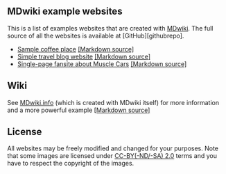 MDwiki example websites
-----------------------

This is a list of examples websites that are created with [MDwiki]. The full source of all the websites is available at [GitHub][githubrepo].

* [Sample coffee place](cafe/) [[Markdown source]][cafe]
* [Simple travel blog website](ravel_blog/) [[Markdown source]][travelblog]
* [Single-page fansite about Muscle Cars](muscle_cars/index.txt) [[Markdown source]][musclecards]

[MDwiki]: http://www.mdwiki.info
[cafe]: https://github.com/Dynalon/mdwiki-examples/tree/gh-pages/cafe
[musclecards]: https://github.com/Dynalon/mdwiki-examples/tree/gh-pages/muscle_cars
[travelblog]: https://github.com/Dynalon/mdwiki-examples/tree/gh-pages/travel_blog

Wiki
----

See [MDwiki.info][wiki] (which is created with MDwiki itself) for more information and a more powerful example [[Markdown source]][mdwikisrc]

  [mdwikisrc]: https://github.com/Dynalon/mdwiki/tree/gh-pages
  [wiki]: http://mdwiki.info/

License
-------
All websites may be freely modified and changed for your purposes. Note that some images are licensed under [CC-BY(-ND/-SA) 2.0][cc] terms and you have to respect the copyright of the images.

  [cc]: http://creativecommons.org/licenses/
